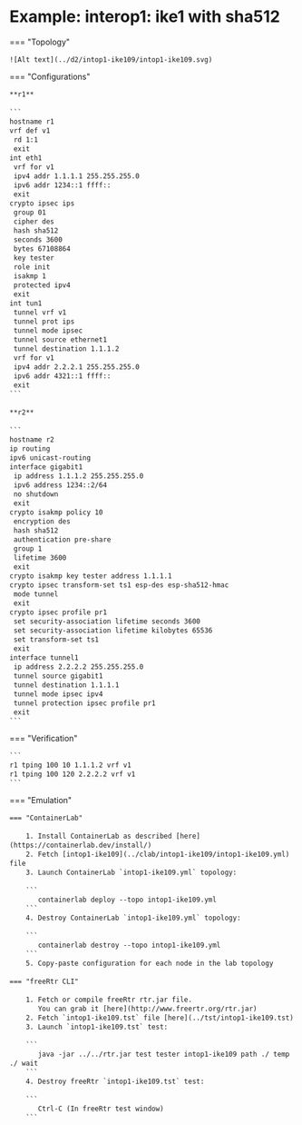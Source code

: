 # Example: interop1: ike1 with sha512

=== "Topology"

    ![Alt text](../d2/intop1-ike109/intop1-ike109.svg)

=== "Configurations"

    **r1**

    ```
    hostname r1
    vrf def v1
     rd 1:1
     exit
    int eth1
     vrf for v1
     ipv4 addr 1.1.1.1 255.255.255.0
     ipv6 addr 1234::1 ffff::
     exit
    crypto ipsec ips
     group 01
     cipher des
     hash sha512
     seconds 3600
     bytes 67108864
     key tester
     role init
     isakmp 1
     protected ipv4
     exit
    int tun1
     tunnel vrf v1
     tunnel prot ips
     tunnel mode ipsec
     tunnel source ethernet1
     tunnel destination 1.1.1.2
     vrf for v1
     ipv4 addr 2.2.2.1 255.255.255.0
     ipv6 addr 4321::1 ffff::
     exit
    ```

    **r2**

    ```
    hostname r2
    ip routing
    ipv6 unicast-routing
    interface gigabit1
     ip address 1.1.1.2 255.255.255.0
     ipv6 address 1234::2/64
     no shutdown
     exit
    crypto isakmp policy 10
     encryption des
     hash sha512
     authentication pre-share
     group 1
     lifetime 3600
     exit
    crypto isakmp key tester address 1.1.1.1
    crypto ipsec transform-set ts1 esp-des esp-sha512-hmac
     mode tunnel
     exit
    crypto ipsec profile pr1
     set security-association lifetime seconds 3600
     set security-association lifetime kilobytes 65536
     set transform-set ts1
     exit
    interface tunnel1
     ip address 2.2.2.2 255.255.255.0
     tunnel source gigabit1
     tunnel destination 1.1.1.1
     tunnel mode ipsec ipv4
     tunnel protection ipsec profile pr1
     exit
    ```

=== "Verification"

    ```
    r1 tping 100 10 1.1.1.2 vrf v1
    r1 tping 100 120 2.2.2.2 vrf v1
    ```

=== "Emulation"

    === "ContainerLab"

        1. Install ContainerLab as described [here](https://containerlab.dev/install/)  
        2. Fetch [intop1-ike109](../clab/intop1-ike109/intop1-ike109.yml) file  
        3. Launch ContainerLab `intop1-ike109.yml` topology:  

        ```
           containerlab deploy --topo intop1-ike109.yml  
        ```
        4. Destroy ContainerLab `intop1-ike109.yml` topology:  

        ```
           containerlab destroy --topo intop1-ike109.yml  
        ```
        5. Copy-paste configuration for each node in the lab topology

    === "freeRtr CLI"

        1. Fetch or compile freeRtr rtr.jar file.  
           You can grab it [here](http://www.freertr.org/rtr.jar)  
        2. Fetch `intop1-ike109.tst` file [here](../tst/intop1-ike109.tst)  
        3. Launch `intop1-ike109.tst` test:  

        ```
           java -jar ../../rtr.jar test tester intop1-ike109 path ./ temp ./ wait
        ```
        4. Destroy freeRtr `intop1-ike109.tst` test:  

        ```
           Ctrl-C (In freeRtr test window)
        ```

